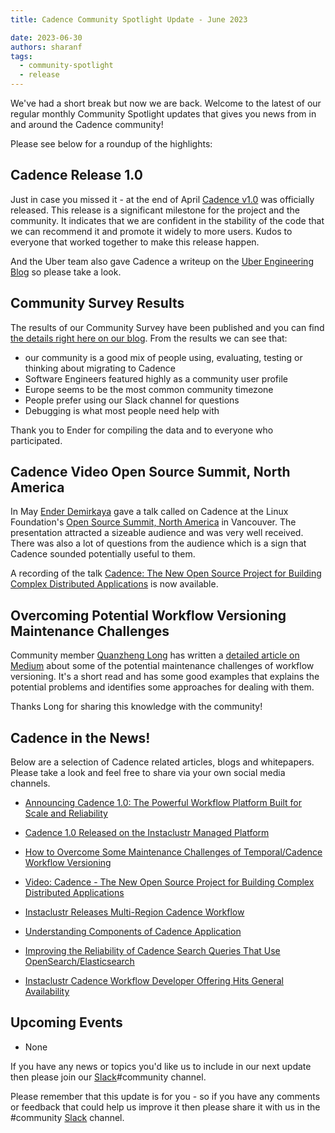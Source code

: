 ```yaml
---
title: Cadence Community Spotlight Update - June 2023

date: 2023-06-30
authors: sharanf
tags:
  - community-spotlight
  - release
---
```

We've had a short break but now we are back. Welcome to the latest of our regular monthly Community Spotlight updates that gives you news from in and around the Cadence community!

Please see below for a roundup of the highlights:

## Cadence Release 1.0 ##

Just in case you missed it - at the end of April [Cadence v1.0](https://github.com/uber/cadence/releases/tag/v1.0.0) was officially released. This release is a significant milestone for the project and the community. It indicates that we are confident in the stability of the code that we can recommend it and promote it widely to more users. Kudos to everyone that worked together to make this release happen.

And the Uber team also gave Cadence a writeup on the [Uber Engineering Blog](https://www.uber.com/en-SE/blog/announcing-cadence/) so please take a look.

## Community Survey Results ##

The results of our Community Survey have been published and you can find [the details right here on our blog](https://cadenceworkflow.io/blog/2023/06/08/survey-results/). From the results we can see that:

- our community is a good mix of people using, evaluating, testing or thinking about migrating to Cadence
- Software Engineers featured highly as a community user profile
- Europe seems to be the most common community timezone
- People prefer using our Slack channel for questions
- Debugging is what most people need help with

Thank you to Ender for compiling the data and to  everyone who participated.

## Cadence Video Open Source Summit, North America ##
In May [Ender Demirkaya](https://www.linkedin.com/in/enderdemirkaya/) gave a talk called on Cadence at the Linux Foundation's [Open Source Summit, North America](https://events.linuxfoundation.org/open-source-summit-north-america/) in Vancouver. The presentation attracted a sizeable audience and was very well received. There was also a lot of questions from the audience which is a sign that Cadence sounded potentially useful to them.

A recording of the talk [Cadence: The New Open Source Project for Building Complex Distributed Applications](https://www.youtube.com/watch?v=vFPJlE6d4xs) is now available.

## Overcoming Potential Workflow Versioning Maintenance Challenges  ##

Community member [Quanzheng Long](https://www.linkedin.com/in/prclqz/) has written a [detailed article on Medium](https://medium.com/@qlong/how-to-overcome-some-maintenance-challenges-of-temporal-cadence-workflow-versioning-f893815dd18d) about some of the potential maintenance challenges of workflow versioning. It's a short read and has some good examples that explains the potential problems and identifies some approaches for dealing with them.

Thanks Long for sharing this knowledge with the community!

## Cadence in the News!

Below are a selection of Cadence related articles, blogs and whitepapers. Please take a look and feel free to share via your own social media channels.

- [Announcing Cadence 1.0: The Powerful Workflow Platform Built for Scale and Reliability](https://www.uber.com/en-SE/blog/announcing-cadence/)

- [Cadence 1.0 Released on the Instaclustr Managed Platform](https://www.instaclustr.com/blog/cadence-1-0-released-on-the-instaclustr-managed-platform/)

- [How to Overcome Some Maintenance Challenges of Temporal/Cadence Workflow Versioning](https://medium.com/@qlong/how-to-overcome-some-maintenance-challenges-of-temporal-cadence-workflow-versioning-f893815dd18d)

- [Video: Cadence - The New Open Source Project for Building Complex Distributed Applications](https://www.youtube.com/watch?v=vFPJlE6d4xs)

- [Instaclustr Releases Multi-Region Cadence Workflow](https://www.instaclustr.com/blog/instaclustr-releases-multi-region-cadence-workflow-2/)

- [Understanding Components of Cadence Application](https://cadenceworkflow.io/blog/2023/07/01/components-of-cadence-application-setup/)

- [Improving the Reliability of Cadence Search Queries That Use OpenSearch/Elasticsearch](https://www.instaclustr.com/blog/improving-the-reliability-of-cadence-search-queries/)

- [Instaclustr Cadence Workflow Developer Offering Hits General Availability](https://www.instaclustr.com/blog/instaclustr-cadence-workflow-developer/)

## Upcoming Events

- None

If you have any news or topics you'd like us to include in our next update then please join our [Slack](http://t.uber.com/cadence-slack)#community channel.

Please remember that this update is for you - so if you have any comments or feedback that could help us improve it then please share it with us in the #community [Slack](http://t.uber.com/cadence-slack) channel.
